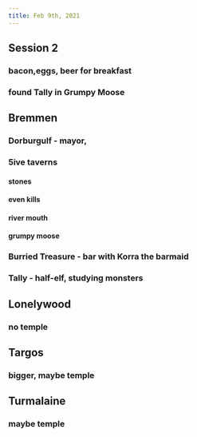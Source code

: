 ```yaml
---
title: Feb 9th, 2021
---
```


## Session 2
### bacon,eggs, beer for breakfast
### found Tally in Grumpy Moose
## Bremmen
### Dorburgulf - mayor,
### 5ive taverns
#### stones
#### even kills
#### river mouth
#### grumpy moose
### Burried Treasure - bar with Korra the barmaid
### Tally - half-elf, studying monsters
## Lonelywood
### no temple
## Targos
### bigger, maybe temple
## Turmalaine
### maybe temple
